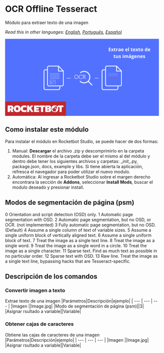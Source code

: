 # OCR Offline Tesseract
  
Módulo para extraer texto de una imagen  

*Read this in other languages: [English](Manual_OCR_Tesseract.md), [Português](Manual_OCR_Tesseract.pr.md), [Español](Manual_OCR_Tesseract.es.md)*
  
![banner](imgs/Banner_OCR_Tesseract.png)
## Como instalar este módulo
  
Para instalar el módulo en Rocketbot Studio, se puede hacer de dos formas:
1. Manual: __Descargar__ el archivo .zip y descomprimirlo en la carpeta modules. El nombre de la carpeta debe ser el mismo al del módulo y dentro debe tener los siguientes archivos y carpetas: \__init__.py, package.json, docs, example y libs. Si tiene abierta la aplicación, refresca el navegador para poder utilizar el nuevo modulo.
2. Automática: Al ingresar a Rocketbot Studio sobre el margen derecho encontrara la sección de **Addons**, seleccionar **Install Mods**, buscar el modulo deseado y presionar install.  

## Modos de segmentación de página (psm)
  0    Orientation and script detection (OSD) only.
  1    Automatic page segmentation with OSD.
  2    Automatic page segmentation, but no OSD, or OCR. (not implemented)
  3    Fully automatic page segmentation, but no OSD. (Default)
  4    Assume a single column of text of variable sizes.
  5    Assume a single uniform block of vertically aligned text.
  6    Assume a single uniform block of text.
  7    Treat the image as a single text line.
  8    Treat the image as a single word.
  9    Treat the image as a single word in a circle.
 10    Treat the image as a single character.
 11    Sparse text. Find as much text as possible in no particular order.
 12    Sparse text with OSD.
 13    Raw line. Treat the image as a single text line,
       bypassing hacks that are Tesseract-specific.


## Descripción de los comandos

### Convertir imagen a texto
  
Extrae texto de una imagen
|Parámetros|Descripción|ejemplo|
| --- | --- | --- |
|Imagen ||Image.jpg|
|Modo de segmentación de página (psm)||3|
|Asignar rsultado a variable||Variable|

### Obtener cajas de caracteres
  
Obtiene las cajas de caracteres de una imagen
|Parámetros|Descripción|ejemplo|
| --- | --- | --- |
|Imagen ||Image.jpg|
|Asignar rsultado a variable||Variable|
